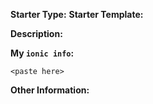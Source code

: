 <!-- 🚨 PLEASE READ 🚨

This issue tracker is for bug reports and feature requests for the Ionic Starter Templates.

- For support questions, see our support page: https://ionicframework.com/support
- For feature requests, feel free to delete this template and just describe the feature.

-->

**Starter Type:** <!-- ? angular, ionic-angular, ionic1, etc. -->
**Starter Template:** <!-- ? blank, tabs, etc.  -->


**Description:**
<!-- Please describe the problem you're having. -->


**My `ionic info`:**
<!--
Post the output of running `ionic info` (within your project, if applicable)
below. `ionic info` is a CLI command that prints out environment information.
-->

```
<paste here>
```


**Other Information:**
<!--
e.g. stacktraces, related issues, suggestions how to fix, stackoverflow links,
forum links, etc
-->
